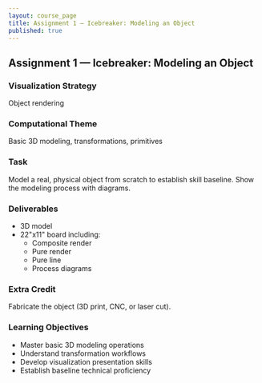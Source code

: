 ```yaml
---
layout: course_page
title: Assignment 1 — Icebreaker: Modeling an Object
published: true
---
```


## Assignment 1 — Icebreaker: Modeling an Object

### Visualization Strategy
Object rendering

### Computational Theme
Basic 3D modeling, transformations, primitives

### Task
Model a real, physical object from scratch to establish skill baseline. Show the modeling process with diagrams.

### Deliverables
- 3D model
- 22"x11" board including:
  - Composite render
  - Pure render
  - Pure line
  - Process diagrams

### Extra Credit
Fabricate the object (3D print, CNC, or laser cut).

### Learning Objectives
- Master basic 3D modeling operations
- Understand transformation workflows
- Develop visualization presentation skills
- Establish baseline technical proficiency
